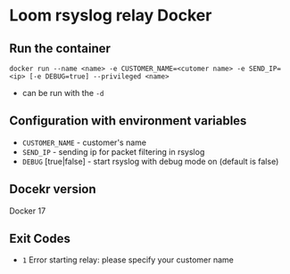 # Loom rsyslog relay Docker

## Run the container

```shell
docker run --name <name> -e CUSTOMER_NAME=<cutomer name> -e SEND_IP=<ip> [-e DEBUG=true] --privileged <name>
```
* can be run with the `-d`

## Configuration with environment variables
* `CUSTOMER_NAME` - customer's name
* `SEND_IP` - sending ip for packet filtering in rsyslog
* `DEBUG` [true|false] - start rsyslog with debug mode on (default is false)


## Docekr version
Docker 17


## Exit Codes
* `1` Error starting relay: please specify your customer name
